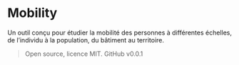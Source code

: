# Mobility

Un outil conçu pour étudier la mobilité des personnes à différentes échelles, de l’individu à la population, du bâtiment au territoire.

> Open source, licence MIT. GitHub v0.0.1